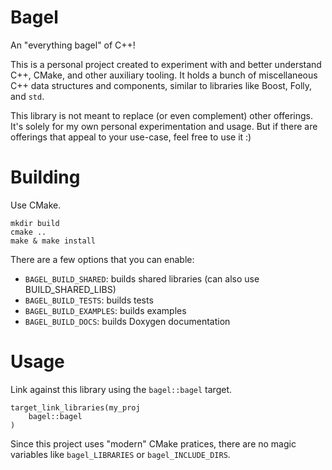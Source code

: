 # Bagel

An "everything bagel" of C++!

This is a personal project created to experiment with and better understand C++,
CMake, and other auxiliary tooling. It holds a bunch of miscellaneous C++ data
structures and components, similar to libraries like Boost, Folly, and `std`. 

This library is not meant to replace (or even complement) other offerings. It's
solely for my own personal experimentation and usage. But if there are
offerings that appeal to your use-case, feel free to use it :)

# Building

Use CMake.

```
mkdir build
cmake ..
make & make install
```

There are a few options that you can enable:

* `BAGEL_BUILD_SHARED`: builds shared libraries (can also use BUILD_SHARED_LIBS)
* `BAGEL_BUILD_TESTS`: builds tests
* `BAGEL_BUILD_EXAMPLES`: builds examples
* `BAGEL_BUILD_DOCS`: builds Doxygen documentation

# Usage

Link against this library using the `bagel::bagel` target.

```
target_link_libraries(my_proj
    bagel::bagel
)
```

Since this project uses "modern" CMake pratices, there are no magic variables
like `bagel_LIBRARIES` or `bagel_INCLUDE_DIRS`.
